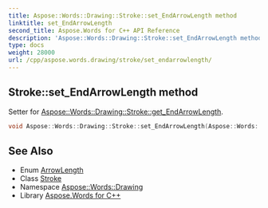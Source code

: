 ```yaml
---
title: Aspose::Words::Drawing::Stroke::set_EndArrowLength method
linktitle: set_EndArrowLength
second_title: Aspose.Words for C++ API Reference
description: 'Aspose::Words::Drawing::Stroke::set_EndArrowLength method. Setter for Aspose::Words::Drawing::Stroke::get_EndArrowLength in C++.'
type: docs
weight: 28000
url: /cpp/aspose.words.drawing/stroke/set_endarrowlength/
---
```

## Stroke::set_EndArrowLength method


Setter for [Aspose::Words::Drawing::Stroke::get_EndArrowLength](../get_endarrowlength/).

```cpp
void Aspose::Words::Drawing::Stroke::set_EndArrowLength(Aspose::Words::Drawing::ArrowLength value)
```

## See Also

* Enum [ArrowLength](../../arrowlength/)
* Class [Stroke](../)
* Namespace [Aspose::Words::Drawing](../../)
* Library [Aspose.Words for C++](../../../)
